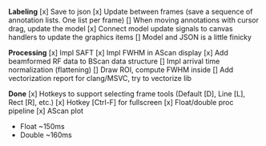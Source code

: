 **Labeling**
[x] Save to json
[x] Update between frames (save a sequence of annotation lists. One list per frame)
[] When moving annotations with cursor drag, update the model
[x] Connect model update signals to canvas handlers to update the graphics items
[] Model and JSON is a little finicky

**Processing**
[x] Impl SAFT
[x] Impl FWHM in AScan display
[x] Add beamformed RF data to BScan data structure
[] Impl arrival time normalization (flattening)
[] Draw ROI, compute FWHM inside
[] Add vectorization report for clang/MSVC, try to vectorize lib

**Done**
[x] Hotkeys to support selecting frame tools (Default [D], Line [L], Rect [R], etc.)
[x] Hotkey [Ctrl-F] for fullscreen
[x] Float/double proc pipeline
[x] AScan plot

- Float ~150ms
- Double ~160ms
